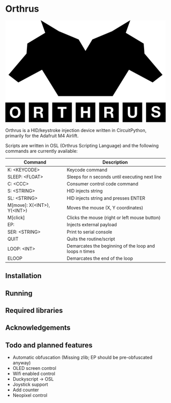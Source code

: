 # Orthrus

![Orthrus logo](./img/logo_black.png)

Orthrus is a HID/keystroke injection device written in CircuitPython, primarily for the Adafruit M4 Airlift.

Scripts are written in OSL (Orthrus Scripting Language) and the following commands are currently available:

| Command                           | Description                                            |
|-----------------------------------|--------------------------------------------------------|
| K: \<KEYCODE>                      | Keycode command                                        |
| SLEEP: \<FLOAT>                    | Sleeps for n seconds until executing next line         |
| C: \<CCC>                          | Consumer control code command                          |
| S: \<STRING>                       | HID injects string                                     |
| SL: \<STRING>                      | HID injects string and presses ENTER                   |
| M\[move\]: X\(\<INT>\), Y\(\<INT>\) | Moves the mouse \(X, Y coordinates\)                   |
| M\[click\]                        | Clicks the mouse \(right or left mouse button\)        |
| EP:                               | Injects external payload                               |
| SER: \<STRING>                             | Print to serial console                                |
| QUIT                              | Quits the routine/script                               |
| LOOP: \<INT>                       | Demarcates the beginning of the loop and loops n times |
| ELOOP                             | Demarcates the end of the loop                         |

## Installation

## Running

## Required libraries

## Acknowledgements

## Todo and planned features

* Automatic obfuscation (Missing zlib; EP should be pre-obfuscated anyway)
* OLED screen control
* Wifi enabled control
* Duckyscript -> OSL
* Joystick support
* Add counter
* Neopixel control